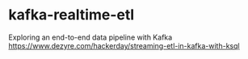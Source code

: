# kafka-realtime-etl
Exploring an end-to-end data pipeline with Kafka  https://www.dezyre.com/hackerday/streaming-etl-in-kafka-with-ksql
